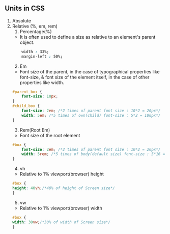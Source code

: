 ## Units in CSS
1. Absolute
2. Relative (%, em, rem)
    1. Percentage(%)
    - It is often used to define a size as relative to an element's parent object.
    ```css
        width : 33%;
        margin-left : 50%;
    ```
    2. Em
    - Font size of the parent, in the case of typographical properties like font-size, & font size of the element itself, in the case of other properties like width.
    ```css
    #parent_box {
        font-size: 10px;
    }
    #child_box {
        font-size: 2em; /*2 times of parent font size : 10*2 = 20px*/
        width: 5em; /*5 times of own(child) font-size : 5*2 = 100px*/
    }
    ```
    3. Rem(Root Em)
    - Font size of the root element
    ```css
    #box {
        font-size: 2em; /*2 times of parent font size : 10*2 = 20px*/
        width: 5rem; /*5 times of body(default size) font-size : 5*16 = 80px*/
    }
    ```
    4. vh
    - Relative to 1% viewport(browser) height
    ```css
    #box {
    height: 40vh;/*40% of height of Screen size*/
    }
    ```
    5. vw
    - Relative to 1% viewport(browser) width
    ```css
    #box {
    width: 30vw;/*30% of width of Screen size*/
    }
    ```